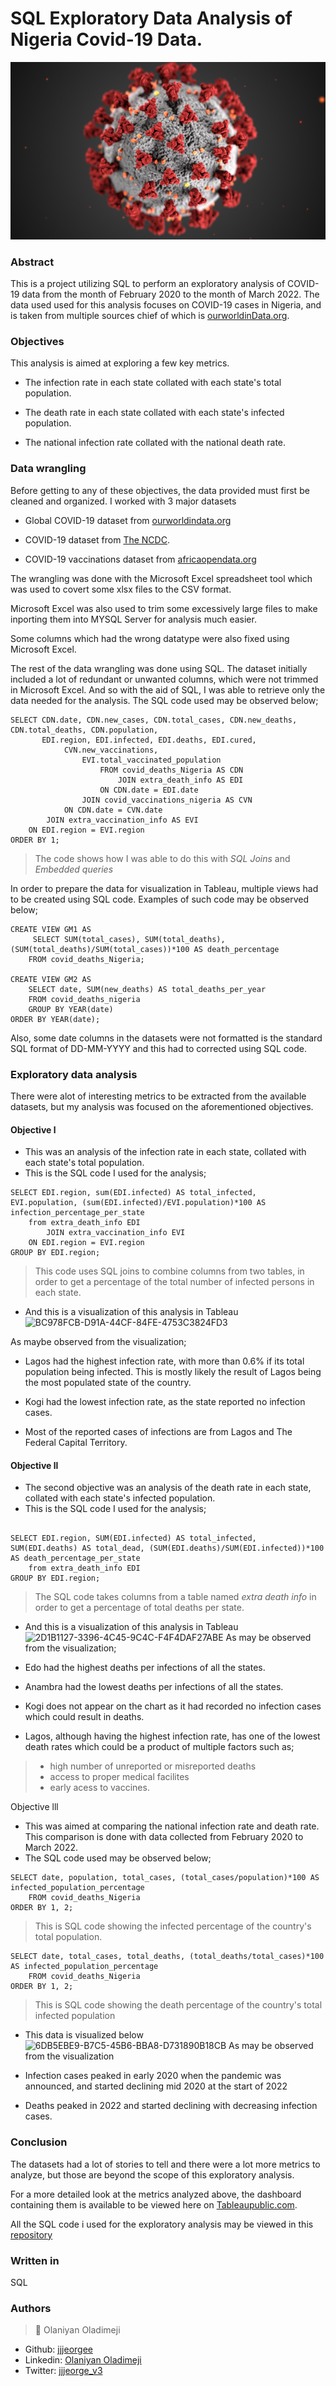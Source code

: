 # SQL Exploratory Data Analysis of Nigeria Covid-19 Data.

![alt](https://github.com/jjjeorgee/Portfolio-Projects/blob/61b007560bfa539d208dbbb13c6f207e77911f54/wew.PNG)

### Abstract
   This is a project utilizing SQL to perform an exploratory analysis of COVID-19 data from the month of February 2020 to the month of March 2022. The data used used for this analysis focuses on COVID-19 cases in Nigeria, and is taken from multiple sources chief of which is [ourworldinData.org](https://ourworldindata.org/). 

### Objectives
This analysis is aimed at exploring a few key metrics.

- The infection rate in each state collated with each state's total population.

- The death rate in each state collated with each state's infected population.

- The national infection rate collated with the national death rate.

### Data wrangling 
Before getting to any of these objectives, the data provided must first be cleaned and organized. I worked with 3 major datasets
- Global COVID-19 dataset from [ourworldindata.org](https://ourworldindata.org/covid-deaths)

- COVID-19 dataset from [The NCDC](http://covid19.ncdc.gov.ng).

- COVID-19 vaccinations dataset from [africaopendata.org](https://africaopendata.org/dataset/covid-19-data)

The wrangling was done with the Microsoft Excel spreadsheet tool which was used to covert some xlsx files to the CSV format.

Microsoft Excel was also used to trim some excessively large files to make inporting them into MYSQL Server for analysis much easier. 

Some columns which had the wrong datatype were also fixed using Microsoft Excel.

The rest of the data wrangling was  done using SQL. 
The dataset initially included a lot of redundant or unwanted columns, which were not trimmed in Microsoft Excel. 
And so with the aid of SQL, I was able to retrieve only the data needed for the analysis. The SQL code used may be observed below;

```
SELECT CDN.date, CDN.new_cases, CDN.total_cases, CDN.new_deaths, CDN.total_deaths, CDN.population,
	   EDI.region, EDI.infected, EDI.deaths, EDI.cured,
			CVN.new_vaccinations,
				EVI.total_vaccinated_population 
					FROM covid_deaths_Nigeria AS CDN
						JOIN extra_death_info AS EDI
					ON CDN.date = EDI.date 
				JOIN covid_vaccinations_nigeria AS CVN
			ON CDN.date = CVN.date
		JOIN extra_vaccination_info AS EVI
    ON EDI.region = EVI.region
ORDER BY 1;

```

> The code shows how I was able to do this with *SQL Joins* and *Embedded queries*

In order to prepare the data for visualization in Tableau, multiple views had to be created using SQL code. Examples of such code may be observed below;

```
CREATE VIEW GM1 AS
	 SELECT SUM(total_cases), SUM(total_deaths), (SUM(total_deaths)/SUM(total_cases))*100 AS death_percentage
	FROM covid_deaths_Nigeria;

CREATE VIEW GM2 AS
	SELECT date, SUM(new_deaths) AS total_deaths_per_year
	FROM covid_deaths_nigeria
    GROUP BY YEAR(date)
ORDER BY YEAR(date);

```

Also, some date columns in the datasets were not formatted is the standard SQL format of DD-MM-YYYY and this had to corrected using SQL code.



### Exploratory data analysis
There were alot of interesting metrics to be extracted from the available datasets, but my analysis was focused on the aforementioned objectives. 

#### Objective l
- This was an analysis of the infection rate in each state, collated with each state's total population. 
- This is the SQL code I used for the analysis;

```
SELECT EDI.region, sum(EDI.infected) AS total_infected, EVI.population, (sum(EDI.infected)/EVI.population)*100 AS infection_percentage_per_state
	from extra_death_info EDI
		JOIN extra_vaccination_info EVI
	ON EDI.region = EVI.region
GROUP BY EDI.region;
```
> This code uses SQL joins to combine columns from two tables, in order to get a percentage of the total number of infected persons in each state.
 
- And this is a visualization of this analysis in Tableau![BC978FCB-D91A-44CF-84FE-4753C3824FD3](https://user-images.githubusercontent.com/98137996/180646585-5b3e93aa-8459-46b7-b2ed-23031c26839b.jpeg)
 
As maybe observed from the visualization; 
- Lagos had the highest infection rate, with more than 0.6% if its total population being infected. This is mostly likely the result of Lagos being the most populated state of the country.

- Kogi had the lowest infection rate, as the state reported no infection cases.

- Most of the reported cases of infections are from Lagos and The Federal Capital Territory. 

#### Objective ll
- The second objective was an analysis of the death rate in each state, collated with each state's infected population.
- This is the SQL code I used for the analysis;

```

SELECT EDI.region, SUM(EDI.infected) AS total_infected, SUM(EDI.deaths) AS total_dead, (SUM(EDI.deaths)/SUM(EDI.infected))*100 AS death_percentage_per_state
	from extra_death_info EDI
GROUP BY EDI.region;

```

> The SQL code takes columns from a table named *extra death info* in order to get a percentage of total deaths per state.

- And this is a visualization of this analysis in Tableau ![2D1B1127-3396-4C45-9C4C-F4F4DAF27ABE](https://user-images.githubusercontent.com/98137996/180660220-10461076-5f6d-4ddd-b0c8-b5bb0058662f.jpeg)
As may be observed from the visualization;
- Edo had the highest deaths per infections of all the states.

- Anambra had the lowest deaths per infections of all the states.

- Kogi does not appear on the chart as it had recorded no infection cases which could result in deaths.

- Lagos, although having the highest infection rate, has one of the lowest death rates which could be a product of multiple factors such as; 
> - high number of unreported or misreported deaths
> - access to proper medical facilites
> - early acess to vaccines.

Objective lll
- This was aimed at comparing the national infection rate and death rate. This comparison is done with data collected from February 2020 to March 2022.
- The SQL code used may be observed below;

```
SELECT date, population, total_cases, (total_cases/population)*100 AS infected_population_percentage
	FROM covid_deaths_Nigeria
ORDER BY 1, 2;

```
> This is SQL code showing the infected percentage of the country's total population.

```
SELECT date, total_cases, total_deaths, (total_deaths/total_cases)*100 AS infected_population_percentage
	FROM covid_deaths_Nigeria
ORDER BY 1, 2;
```
> This is SQL code showing the death percentage of the country's total infected population

- This data is visualized below![6DB5EBE9-B7C5-45B6-BBA8-D731890B18CB](https://user-images.githubusercontent.com/98137996/180663039-ac5f0190-043f-4d8a-aef3-87ca8c65d945.jpeg)
As may be observed from the visualization
- Infection cases peaked in early 2020 when the pandemic was announced, and started declining mid 2020 at the start of 2022

- Deaths peaked in 2022 and started declining with decreasing infection cases.

### Conclusion 
The datasets had a lot of stories to tell and there were a lot more metrics to analyze, but those are beyond the scope of this exploratory analysis.

For a more detailed look at the metrics analyzed above, the dashboard containing them is available to be viewed here on [Tableaupublic.com](https://public.tableau.com/app/profile/oladimeji.olaniyan/viz/NigeriaCOVID-19Data/Dashboard1).

All the SQL code i used for the exploratory analysis may be viewed in this [repository](https://github.com/jjjeorgee/Nigeria_Covid_Stats_Analysis/blob/main/Nigeria%20COVID%20data(SQL%20Data%20Exploration%20Project).sql)

### Written in
SQL

### Authors
> 👤 Olaniyan Oladimeji
- Github: [jjjeorgee](https://github.com/jjjeorgee)
- Linkedin: [Olaniyan Oladimeji](https://www.linkedin.com/mwlite/in/oladimeji-olaniyan-a3a114170)
- Twitter: [jjjeorge_v3](https://www.twitter.com/jjjeorge_v3)
